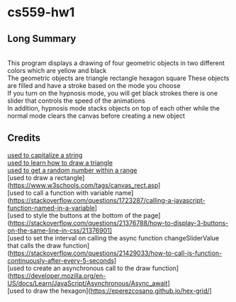 # cs559-hw1

## Long Summary
<br>
This program displays a drawing of four geometric objects in two different colors which are yellow and black
<br>
The geometric objects are triangle rectangle hexagon square
These objects are filled and have a stroke based on the mode you choose
<br>
If you turn on the hypnosis mode, you will get black strokes
there is one slider that controls the speed of the animations
<br>
In addition, hypnosis mode stacks objects on top of each other
while the normal mode clears the canvas before creating a new object 

## Credits

[used to capitalize a string](https://flaviocopes.com/how-to-uppercase-first-letter-javascript/)
<br>
[used to learn how to draw a triangle](http://www.java2s.com/Tutorials/Javascript/Canvas/Shape/Draw_a_triangle_on_HTML5_Canvas_in_JavaScript.htm)
<br>
[used to get a random number within a range](https://www.geeksforgeeks.org/how-to-generate-random-number-in-given-range-using-javascript/)
<br>
[used to draw a rectangle](https://www.w3schools.com/tags/canvas_rect.asp]
<br>
[used to call a function with variable name](https://stackoverflow.com/questions/1723287/calling-a-javascript-function-named-in-a-variable]
<br>
[used to style the buttons at the bottom of the page](https://stackoverflow.com/questions/21376788/how-to-display-3-buttons-on-the-same-line-in-css/21376901]
<br>
[used to set the interval on calling the async function changeSliderValue that calls the draw function](https://stackoverflow.com/questions/21429033/how-to-call-js-function-continuously-after-every-5-seconds]
<br>
[used to create an asynchronous call to the draw function](https://developer.mozilla.org/en-US/docs/Learn/JavaScript/Asynchronous/Async_await]
<br>
[used to draw the hexagon](https://eperezcosano.github.io/hex-grid/]